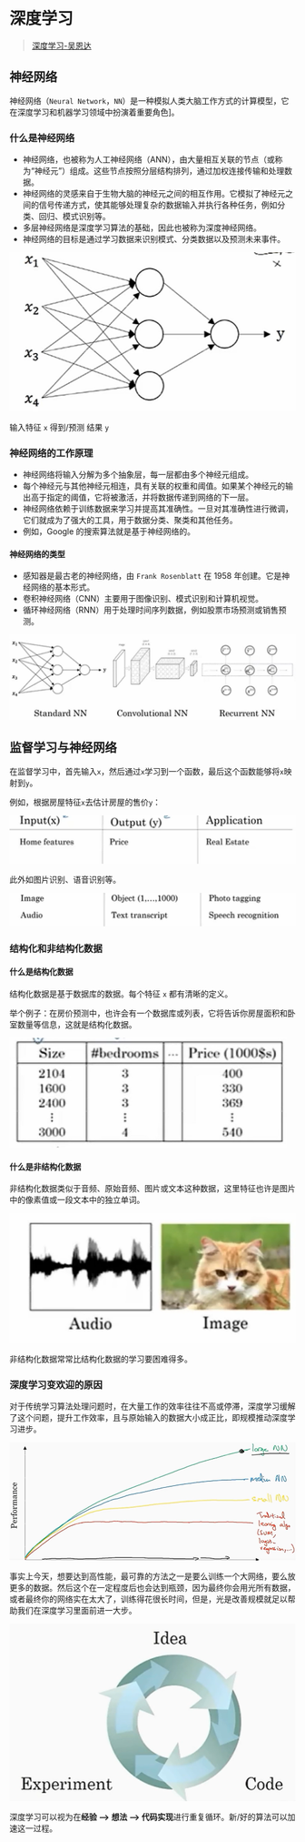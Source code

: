 # 深度学习

> [深度学习-吴恩达](https://www.bilibili.com/video/BV1ev4y1U7j2)

## 神经网络

神经网络（`Neural Network`，`NN`）是一种模拟人类大脑工作方式的计算模型，它在深度学习和机器学习领域中扮演着重要角色]。

### 什么是神经网络

- 神经网络，也被称为人工神经网络（ANN），由大量相互关联的节点（或称为“神经元”）组成。这些节点按照分层结构排列，通过加权连接传输和处理数据。
- 神经网络的灵感来自于生物大脑的神经元之间的相互作用。它模拟了神经元之间的信号传递方式，使其能够处理复杂的数据输入并执行各种任务，例如分类、回归、模式识别等。
- 多层神经网络是深度学习算法的基础，因此也被称为深度神经网络。
- 神经网络的目标是通过学习数据来识别模式、分类数据以及预测未来事件。

![image-20240506202534309](assets/image-20240506202534309.png)

输入特征 `x` 得到/预测 结果 `y` 

### 神经网络的工作原理

- 神经网络将输入分解为多个抽象层，每一层都由多个神经元组成。
- 每个神经元与其他神经元相连，具有关联的权重和阈值。如果某个神经元的输出高于指定的阈值，它将被激活，并将数据传递到网络的下一层。
- 神经网络依赖于训练数据来学习并提高其准确性。一旦对其准确性进行微调，它们就成为了强大的工具，用于数据分类、聚类和其他任务。
- 例如，Google 的搜索算法就是基于神经网络的。

#### 神经网络的类型

- 感知器是最古老的神经网络，由 `Frank Rosenblatt` 在 1958 年创建。它是神经网络的基本形式。
- 卷积神经网络（CNN）主要用于图像识别、模式识别和计算机视觉。
- 循环神经网络（RNN）用于处理时间序列数据，例如股票市场预测或销售预测。

![image-20240506203736952](assets/image-20240506203736952.png)

## 监督学习与神经网络

 在监督学习中，首先输入`x`，然后通过`x`学习到一个函数，最后这个函数能够将`x`映射到`y`。

例如，根据房屋特征`x`去估计房屋的售价`y`：

![image-20240506203050027](assets/image-20240506203050027.png)

此外如图片识别、语音识别等。

![image-20240506203358063](assets/image-20240506203358063.png)

### 结构化和非结构化数据

#### 什么是结构化数据

结构化数据是基于数据库的数据。每个特征 `x` 都有清晰的定义。

举个例子：在房价预测中，也许会有一个数据库或列表，它将告诉你房屋面积和卧室数量等信息，这就是结构化数据。

![image-20240506204014610](assets/image-20240506204014610.png)

#### 什么是非结构化数据

非结构化数据类似于音频、原始音频、图片或文本这种数据，这里特征也许是图片中的像素值或一段文本中的独立单词。

![image-20240506204312906](assets/image-20240506204312906.png)

非结构化数据常常比结构化数据的学习要困难得多。

### 深度学习变欢迎的原因

对于传统学习算法处理问题时，在大量工作的效率往往不高或停滞，深度学习缓解了这个问题，提升工作效率，且与原始输入的数据大小成正比，即规模推动深度学习进步。

![image-20240506205154528](assets/image-20240506205154528.png)

事实上今天，想要达到高性能，最可靠的方法之一是要么训练一个大网络，要么放更多的数据。然后这个在一定程度后也会达到瓶颈，因为最终你会用光所有数据，或者最终你的网络实在太大了，训练得花很长时间，但是，光是改善规模就足以帮助我们在深度学习里面前进一大步。

![image-20240506210541080](assets/image-20240506210541080.png)

深度学习可以视为在**经验 --> 想法 --> 代码实现**进行重复循环。新/好的算法可以加速这一过程。

